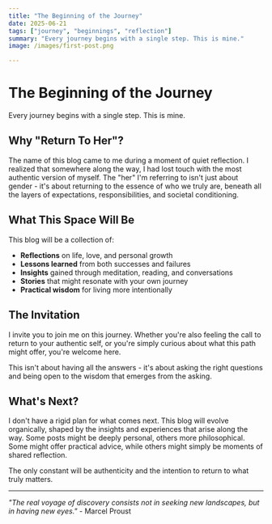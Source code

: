 ```yaml
---
title: "The Beginning of the Journey"
date: 2025-06-21
tags: ["journey", "beginnings", "reflection"]
summary: "Every journey begins with a single step. This is mine."
image: /images/first-post.png

---
```


# The Beginning of the Journey

Every journey begins with a single step. This is mine.

## Why "Return To Her"?

The name of this blog came to me during a moment of quiet reflection. I realized that somewhere along the way, I had lost touch with the most authentic version of myself. The "her" I'm referring to isn't just about gender - it's about returning to the essence of who we truly are, beneath all the layers of expectations, responsibilities, and societal conditioning.

## What This Space Will Be

This blog will be a collection of:

- **Reflections** on life, love, and personal growth
- **Lessons learned** from both successes and failures
- **Insights** gained through meditation, reading, and conversations
- **Stories** that might resonate with your own journey
- **Practical wisdom** for living more intentionally

## The Invitation

I invite you to join me on this journey. Whether you're also feeling the call to return to your authentic self, or you're simply curious about what this path might offer, you're welcome here.

This isn't about having all the answers - it's about asking the right questions and being open to the wisdom that emerges from the asking.

## What's Next?

I don't have a rigid plan for what comes next. This blog will evolve organically, shaped by the insights and experiences that arise along the way. Some posts might be deeply personal, others more philosophical. Some might offer practical advice, while others might simply be moments of shared reflection.

The only constant will be authenticity and the intention to return to what truly matters.

---

*"The real voyage of discovery consists not in seeking new landscapes, but in having new eyes."* - Marcel Proust 